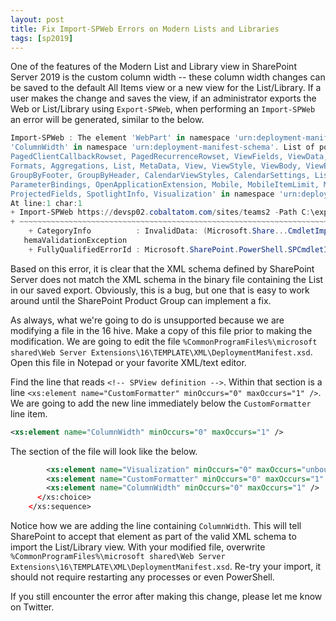 ```yaml
---
layout: post
title: Fix Import-SPWeb Errors on Modern Lists and Libraries
tags: [sp2019]
---
```


One of the features of the Modern List and Library view in SharePoint Server 2019 is the custom column width -- these column width changes can be saved to the default All Items view or a new view for the List/Library. If a user makes the change and saves the view, if an administrator exports the Web or List/Library using `Export-SPWeb`, when performing an `Import-SPWeb` an error will be generated, similar to the below.

```powershell
Import-SPWeb : The element 'WebPart' in namespace 'urn:deployment-manifest-schema' has invalid child element
'ColumnWidth' in namespace 'urn:deployment-manifest-schema'. List of possible elements expected: 'Script, PagedRowset,
PagedClientCallbackRowset, PagedRecurrenceRowset, ViewFields, ViewData, Query, RowLimit, RowLimitExceeded, Toolbar,
Formats, Aggregations, List, MetaData, View, ViewStyle, ViewBody, ViewEmpty, ViewFooter, ViewHeader, ViewBidiHeader,
GroupByFooter, GroupByHeader, CalendarViewStyles, CalendarSettings, ListFormBody, Xsl, XslLink, JS, JSLink,
ParameterBindings, OpenApplicationExtension, Mobile, MobileItemLimit, Method, WebParts, InlineEdit, Joins,
ProjectedFields, SpotlightInfo, Visualization' in namespace 'urn:deployment-manifest-schema'.
At line:1 char:1
+ Import-SPWeb https://devsp02.cobaltatom.com/sites/teams2 -Path C:\exp ...
+ ~~~~~~~~~~~~~~~~~~~~~~~~~~~~~~~~~~~~~~~~~~~~~~~~~~~~~~~~~~~~~~~~~~~~~
    + CategoryInfo          : InvalidData: (Microsoft.Share...CmdletImportWeb:SPCmdletImportWeb) [Import-SPWeb], XmlSc
   hemaValidationException
    + FullyQualifiedErrorId : Microsoft.SharePoint.PowerShell.SPCmdletImportWeb
```

Based on this error, it is clear that the XML schema defined by SharePoint Server does not match the XML schema in the binary file containing the List in our saved export. Obviously, this is a bug, but one that is easy to work around until the SharePoint Product Group can implement a fix.

As always, what we're going to do is unsupported because we are modifying a file in the 16 hive. Make a copy of this file prior to making the modification. We are going to edit the file `%CommonProgramFiles%\microsoft shared\Web Server Extensions\16\TEMPLATE\XML\DeploymentManifest.xsd`. Open this file in Notepad or your favorite XML/text editor.

Find the line that reads `<!-- SPView definition -->`. Within that section is a line `<xs:element name="CustomFormatter" minOccurs="0" maxOccurs="1" />`. We are going to add the new line immediately below the `CustomFormatter` line item.

```xml
<xs:element name="ColumnWidth" minOccurs="0" maxOccurs="1" />
```

The section of the file will look like the below.

```xml
        <xs:element name="Visualization" minOccurs="0" maxOccurs="unbounded" />
        <xs:element name="CustomFormatter" minOccurs="0" maxOccurs="1" />
        <xs:element name="ColumnWidth" minOccurs="0" maxOccurs="1" />
      </xs:choice>
    </xs:sequence>
```

Notice how we are adding the line containing `ColumnWidth`. This will tell SharePoint to accept that element as part of the valid XML schema to import the List/Library view. With your modified file, overwrite `%CommonProgramFiles%\microsoft shared\Web Server Extensions\16\TEMPLATE\XML\DeploymentManifest.xsd`. Re-try your import, it should not require restarting any processes or even PowerShell.

If you still encounter the error after making this change, please let me know on Twitter.
